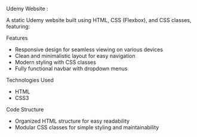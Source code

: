 
Udemy Website :

A static Udemy website built using HTML, CSS (Flexbox), and CSS classes, featuring:

Features
- Responsive design for seamless viewing on various devices
- Clean and minimalistic layout for easy navigation
- Modern styling with CSS classes
- Fully functional navbar with dropdown menus

Technologies Used
- HTML
- CSS3 

Code Structure
- Organized HTML structure for easy readability
- Modular CSS classes for simple styling and maintainability
